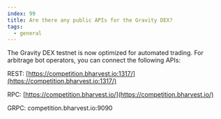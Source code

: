 ```yaml
---
index: 99
title: Are there any public APIs for the Gravity DEX?
tags: 
  - general
---
```


The Gravity DEX testnet is now optimized for automated trading. For arbitrage bot operators, you can connect the following APIs:

REST: [https://competition.bharvest.io:1317/](https://competition.bharvest.io:1317/)

RPC: [https://competition.bharvest.io/](https://competition.bharvest.io/)

GRPC: competition.bharvest.io:9090
